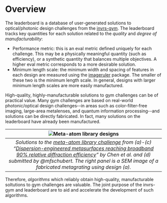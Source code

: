 # Overview

The leaderboard is a database of user-generated solutions to optical/photonic design challenges from the [invrs-gym](https://invrs-io.github.io/gym/index.html). The leaderboard tracks key quantities for each solution related to the _quality_ and _degree of manufacturability_:
- Performance metric: this is an eval metric defined uniquely for each challenge. This may be a physically meaningful quantity (such as efficiency), or a synthetic quantity that balances multiple objectives. A higher eval metric corresponds to a more desirable solution.
- Minimum length scale: the minimum width and spacing of features in each design are measured using the [imageruler](https://github.com/NanoComp/imageruler) package. The smaller of these two is the minimum length scale. In general, designs with larger minimum length scales are more easily manufactured.

High-quality, highly-manufacturable solutions to gym challenges can be of practical value. Many gym challenges are based on real-world photonic/optical design challenges--in areas such as color-filter-free imaging, large-area metalenses, and quantum information processing--and solutions can be directly fabricated. In fact, many solutions on the leaderboard have already been manufactured.

| ![Meta-atom library designs](/img/meta_atom_library_designs.png) |
|:--:|
| *Solutions to the [meta-atom library challenge](https://invrs-io.github.io/leaderboard/notebooks/meta_atom_library.html) from (a)-(c) “[Dispersion-engineered metasurfaces reaching broadband 90% relative diffraction efficiency](https://www.nature.com/articles/s41467-023-38185-2)” by Chen et al. and (d) submitted by @mfschubert. The right panel is a SEM image of a fabricated metagrating using design (a).* |

Therefore, _algorithms_ which reliably obtain high-quality, manufacturable soltutions to gym challenges are valuable. The joint purpose of the invrs-gym and leaderboard are to aid and accelerate the development of such algorithms.
